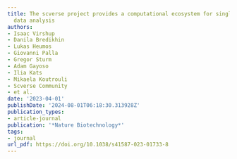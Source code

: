 ```yaml
---
title: The scverse project provides a computational ecosystem for single-cell omics
  data analysis
authors:
- Isaac Virshup
- Danila Bredikhin
- Lukas Heumos
- Giovanni Palla
- Gregor Sturm
- Adam Gayoso
- Ilia Kats
- Mikaela Koutrouli
- Scverse Community
- et al.
date: '2023-04-01'
publishDate: '2024-08-01T06:18:30.313928Z'
publication_types:
- article-journal
publication: '*Nature Biotechnology*'
tags:
- journal
url_pdf: https://doi.org/10.1038/s41587-023-01733-8
---
```

